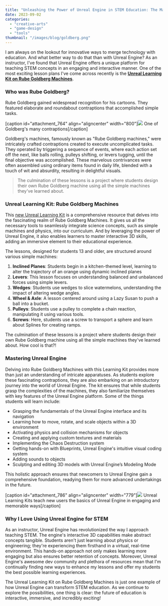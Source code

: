 ```yaml
---
title: "Unleashing the Power of Unreal Engine in STEM Education: The Magic of Rube Goldberg Machines"
date: 2023-09-02
categories: 
  - "creative-arts"
  - "game-design"
  - "tools"
thumbnail: "/images/blog/goldberg.png"
---
```


I am always on the lookout for innovative ways to merge technology with education. And what better way to do that than with Unreal Engine? As an instructor, I've found that Unreal Engine offers a unique platform for teaching STEM concepts in an engaging and interactive manner. One of the most exciting lesson plans I've come across recently is the **[Unreal Learning Kit on Rube Goldberg Machines](https://www.unrealengine.com/en-US/lesson-plans/unreal-learning-kit-rube-goldberg-machines)**.

### **Who was Rube Goldberg?**

Rube Goldberg gained widespread recognition for his cartoons. They featured elaborate and roundabout contraptions that accomplished simple tasks.

\[caption id="attachment\_764" align="aligncenter" width="800"\]![](/images/blog/rgoldberg-1.png) One of Goldberg's many contraptions\[/caption\]

Goldberg's machines, famously known as "Rube Goldberg machines," were intricately crafted contraptions created to execute uncomplicated tasks. They operated by triggering a sequence of events, where each action set off the next, like balls rolling, pulleys shifting, or levers tugging, until the final objective was accomplished. These marvelous contrivances were often assembled using ordinary items found in daily life, blended with a touch of wit and absurdity, resulting in delightful visuals.

> The culmination of these lessons is a project where students design their own Rube Goldberg machine using all the simple machines they've learned about.

### **Unreal Learning Kit: Rube Goldberg Machines**

This [new Unreal Learning Kit](https://www.unrealengine.com/en-US/lesson-plans/unreal-learning-kit-rube-goldberg-machines) is a comprehensive resource that delves into the fascinating realm of Rube Goldberg Machines. It gives us all the necessary tools to seamlessly integrate science concepts, such as simple machines and physics, into our curriculum. And by leveraging the power of Unreal Engine, it also enables learners to master interactive 3D skills, adding an immersive element to their educational experience.

The lessons, designed for students 13 and older, are structured around various simple machines:

1. **Inclined Planes**: Students begin in a kitchen-themed level, learning to alter the trajectory of an orange using dynamic inclined planes
2. **Levers**: This lesson focuses on understanding balanced and unbalanced forces using simple levers.
3. **Wedges**: Students use wedges to slice watermelons, understanding the impact of altering wedge angles.
4. **Wheel & Axle**: A lesson centered around using a Lazy Susan to push a ball into a bucket.
5. **Pulleys**: Students use a pulley to complete a chain reaction, manipulating it using various tools.
6. **Screws**: Here, students use a screw to transport a sphere and learn about Splines for creating ramps.

The culmination of these lessons is a project where students design their own Rube Goldberg machine using all the simple machines they've learned about. How cool is that?!

### Mastering Unreal Engine

Delving into Rube Goldberg Machines with this Learning Kit provides more than just an understanding of intricate apparatuses. As students explore these fascinating contraptions, they are also embarking on an introductory journey into the world of Unreal Engine. The kit ensures that while students grasp the complexities of the machines, they also familiarize themselves with key features of the Unreal Engine platform. Some of the things students will learn include:

- Grasping the fundamentals of the Unreal Engine interface and its navigation
- Learning how to move, rotate, and scale objects within a 3D environment
- Activating physics and collision mechanisms for objects
- Creating and applying custom textures and materials
- Implementing the Chaos Destruction system
- Getting hands-on with Blueprints, Unreal Engine's intuitive visual coding system
- Adding sounds to objects
- Sculpting and editing 3D models with Unreal Engine’s Modeling Mode

This holistic approach ensures that newcomers to Unreal Engine gain a comprehensive foundation, readying them for more advanced undertakings in the future.

\[caption id="attachment\_786" align="aligncenter" width="779"\]![](/images/blog/ulearning-2.png) Unreal Learning Kits teach new users the basics of Unreal Engine in engaging and memorable ways\[/caption\]

### **Why I Love Using Unreal Engine for STEM**

As an instructor, Unreal Engine has revolutionized the way I approach teaching STEM. The engine's interactive 3D capabilities make abstract concepts tangible. Students aren't just learning about physics or engineering; they're experiencing them firsthand in a virtual, real-time environment. This hands-on approach not only makes learning more engaging but also ensures better retention of concepts. Moreover, Unreal Engine's awesome dev community and plethora of resources mean that I'm continually finding new ways to enhance my lessons and offer my students the best possible learning experiences.

The Unreal Learning Kit on Rube Goldberg Machines is just one example of how Unreal Engine can transform STEM education. As we continue to explore the possibilities, one thing is clear: the future of education is interactive, immersive, and incredibly exciting!
